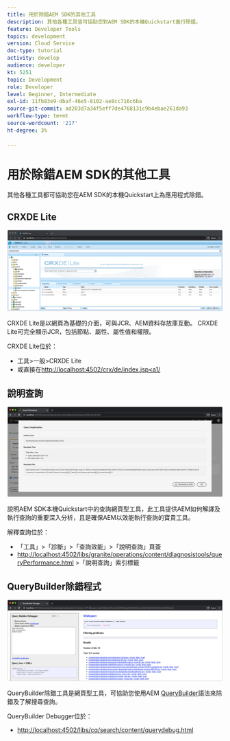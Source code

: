 ```yaml
---
title: 用於除錯AEM SDK的其他工具
description: 其他各種工具皆可協助您對AEM SDK的本機Quickstart進行除錯。
feature: Developer Tools
topics: development
version: Cloud Service
doc-type: tutorial
activity: develop
audience: developer
kt: 5251
topic: Development
role: Developer
level: Beginner, Intermediate
exl-id: 11fb83e9-dbaf-46e5-8102-ae8cc716c6ba
source-git-commit: ad203d7a34f5eff7de4768131c9b4ebae261da93
workflow-type: tm+mt
source-wordcount: '217'
ht-degree: 3%

---
```


# 用於除錯AEM SDK的其他工具

其他各種工具都可協助您在AEM SDK的本機Quickstart上為應用程式除錯。

## CRXDE Lite

![CRXDE Lite](./assets/other-tools/crxde-lite.png)

CRXDE Lite是以網頁為基礎的介面，可與JCR、AEM資料存放庫互動。 CRXDE Lite可完全顯示JCR，包括節點、屬性、屬性值和權限。

CRXDE Lite位於：

+ 工具>一般>CRXDE Lite
+ 或直接在[http://localhost:4502/crx/de/index.jsp&lt;a1/](http://localhost:4502/crx/de/index.jsp)

## 說明查詢

![說明查詢](./assets/other-tools/explain-query.png)

說明AEM SDK本機Quickstart中的查詢網頁型工具，此工具提供AEM如何解譯及執行查詢的重要深入分析，且是確保AEM以效能執行查詢的寶貴工具。

解釋查詢位於：

+ 「工具」>「診斷」>「查詢效能」>「說明查詢」頁簽
+ [http://localhost:4502/libs/granite/operations/content/diagnosistools/queryPerformance.html](http://localhost:4502/libs/granite/operations/content/diagnosistools/queryPerformance.html) >「說明查詢」索引標籤

## QueryBuilder除錯程式

![QueryBuilder除錯程式](./assets/other-tools/query-debugger.png)

QueryBuilder除錯工具是網頁型工具，可協助您使用AEM [QueryBuilder](https://experienceleague.adobe.com/docs/experience-manager-65/developing/platform/query-builder/querybuilder-api.html)語法來除錯及了解搜尋查詢。

QueryBuilder Debugger位於：

+ [http://localhost:4502/libs/cq/search/content/querydebug.html](http://localhost:4502/libs/cq/search/content/querydebug.html)
